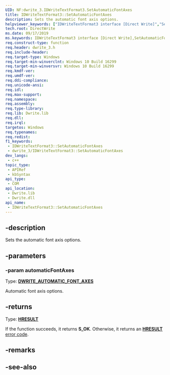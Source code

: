 ```yaml
---
UID: NF:dwrite_3.IDWriteTextFormat3.SetAutomaticFontAxes
title: IDWriteTextFormat3::SetAutomaticFontAxes
description: Sets the automatic font axis options.
helpviewer_keywords: ["IDWriteTextFormat3 interface [Direct Write]","SetAutomaticFontAxes method","IDWriteTextFormat3.SetAutomaticFontAxes","IDWriteTextFormat3::SetAutomaticFontAxes","SetAutomaticFontAxes","SetAutomaticFontAxes method [Direct Write]","SetAutomaticFontAxes method [Direct Write]","IDWriteTextFormat3 interface","directwrite.idwritetextformat3_setautomaticfontaxes","dwrite_3/IDWriteTextFormat3::SetAutomaticFontAxes"]
tech.root: DirectWrite
ms.date: 09/17/2019
ms.keywords: IDWriteTextFormat3 interface [Direct Write],SetAutomaticFontAxes method, IDWriteTextFormat3.SetAutomaticFontAxes, IDWriteTextFormat3::SetAutomaticFontAxes, SetAutomaticFontAxes, SetAutomaticFontAxes method [Direct Write], SetAutomaticFontAxes method [Direct Write],IDWriteTextFormat3 interface, directwrite.idwritetextformat3_setautomaticfontaxes, dwrite_3/IDWriteTextFormat3::SetAutomaticFontAxes
req.construct-type: function
req.header: dwrite_3.h
req.include-header: 
req.target-type: Windows
req.target-min-winverclnt: Windows 10 Build 16299
req.target-min-winversvr: Windows 10 Build 16299
req.kmdf-ver: 
req.umdf-ver: 
req.ddi-compliance: 
req.unicode-ansi: 
req.idl: 
req.max-support: 
req.namespace: 
req.assembly: 
req.type-library: 
req.lib: Dwrite.lib
req.dll: 
req.irql: 
targetos: Windows
req.typenames: 
req.redist: 
f1_keywords:
 - IDWriteTextFormat3::SetAutomaticFontAxes
 - dwrite_3/IDWriteTextFormat3::SetAutomaticFontAxes
dev_langs:
 - c++
topic_type:
 - APIRef
 - kbSyntax
api_type:
 - COM
api_location:
 - Dwrite.lib
 - Dwrite.dll
api_name:
 - IDWriteTextFormat3::SetAutomaticFontAxes
---
```


## -description

Sets the automatic font axis options.

## -parameters

### -param automaticFontAxes

Type: **[DWRITE_AUTOMATIC_FONT_AXES](./ne-dwrite_3-dwrite_automatic_font_axes.md)**

Automatic font axis options.

## -returns

Type: **[HRESULT](/windows/win32/com/structure-of-com-error-codes)**

If the function succeeds, it returns **S_OK**. Otherwise, it returns an [**HRESULT**](/windows/win32/com/structure-of-com-error-codes) [error code](/windows/win32/com/com-error-codes-10).

## -remarks

## -see-also
